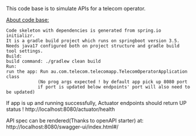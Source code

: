 

This code base is to simulate APIs for a telecom operator. 

<u> About code base: </u>
    
    Code skeleton with dependencies is generated from spring.io initializr. 
    It is a gradle build project which runs on springboot version 3.5.
    Needs java17 configured both on project structure and gradle build tool settings.
    Build:
    build command: ./gradlew clean build 
    Run:
    run the app: Run au.com.telecom.telecomapp.TelecomOperatorApplication class 
                (No prog args expected ! by default app pick up 8080 port
                if port is updated below endpoints' port will also need to be updated)

If app is up and running successfully, Actuator endpoints should return UP status !
http://localhost:8080/actuator/health

API spec can be rendered(Thanks to openAPI starter) at: http://localhost:8080/swagger-ui/index.html#/